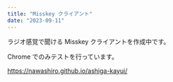 ```yaml
---
title: "Misskey クライアント"
date: "2023-09-11"
---
```


ラジオ感覚で聞ける Misskey クライアントを作成中です。

Chrome でのみテストを行っています。

https://nawashiro.github.io/ashiga-kayui/
